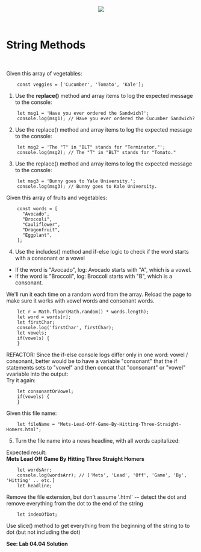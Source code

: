 <!-- ## Lesson 04.04 -->

<p align="center">
<img src="../../../images/labs/ND-JS-Bootcamp-Lab-Banner-0404.jpg">
</p>

<br>

# String Methods

<br>

Given this array of vegetables:

```
    const veggies = ['Cucumber', 'Tomato', 'Kale'];
```

1. Use the **replace()** method and array items to log the expected message to the console:

```
    let msg1 = 'Have you ever ordered the Sandwich?';
    console.log(msg1); // Have you ever ordered the Cucumber Sandwich?
```

2. Use the replace() method and array items to log the expected message to the console:

```
    let msg2 = 'The "T" in "BLT" stands for "Terminator."';
    console.log(msg2); // The "T" in "BLT" stands for "Tomato."
```

3. Use the replace() method and array items to log the expected message to the console:

```
    let msg3 = 'Bunny goes to Yale University.';
    console.log(msg3); // Bunny goes to Kale University.
```

Given this array of fruits and vegetables:

```
    const words = [
      "Avocado",
      "Broccoli",
      "Cauliflower",
      "Dragonfruit",
      "Eggplant",
    ];
```

4. Use the includes() method and if-else logic to check if the word starts with a consonant or a vowel

- If the word is "Avocado", log: Avocado starts with "A", which is a vowel.
- If the word is "Broccoli", log: Broccoli starts with "B", which is a consonant.

We'll run it each time on a random word from the array. Reload the page to make sure it works with vowel words and consonant words.

```
    let r = Math.floor(Math.random() * words.length);
    let word = words[r];
    let firstChar;
    console.log('firstChar', firstChar);
    let vowels;
    if(vowels) {
    }
```

REFACTOR: Since the if-else console logs differ only in one word: vowel / consonant,
better would be to have a variable "consonant" that the if statements sets to "vowel" and then concat that "consonant" or "vowel" vvariable into the output:  
Try it again:

```
    let consonantOrVowel;
    if(vowels) {
    }
```

Given this file name:

```
    let fileName = "Mets-Lead-Off-Game-By-Hitting-Three-Straight-Homers.html";
```

5. Turn the file name into a news headline, with all words capitalized:

Expected result:  
**Mets Lead Off Game By Hitting Three Straight Homers**

```
    let wordsArr;
    console.log(wordsArr); // ['Mets', 'Lead', 'Off', 'Game', 'By', 'Hitting' .. etc.]
    let headline;
```

Remove the file extension, but don't assume '.html' -- detect the dot and remove everything from the dot to the end of the string

```
    let indexOfDot;
```

Use slice() method to get everything from the beginning of the string to to dot (but not including the dot)

**See: Lab 04.04 Solution**
